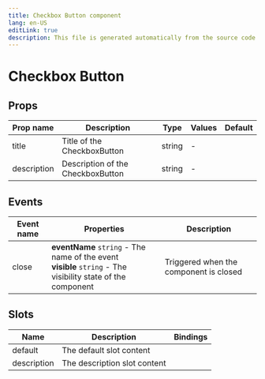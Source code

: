```yaml
---
title: Checkbox Button component
lang: en-US
editLink: true
description: This file is generated automatically from the source code. Changes made here will be lost.
---
```


# Checkbox Button

<!--@include: ./checkboxButton.doc.md-->

## Props

| Prop name   | Description                       | Type   | Values | Default |
| ----------- | --------------------------------- | ------ | ------ | ------- |
| title       | Title of the CheckboxButton       | string | -      |         |
| description | Description of the CheckboxButton | string | -      |         |

## Events

| Event name | Properties                                                                                                      | Description                            |
| ---------- | --------------------------------------------------------------------------------------------------------------- | -------------------------------------- |
| close      | **eventName** `string` - The name of the event<br/>**visible** `string` - The visibility state of the component | Triggered when the component is closed |

## Slots

| Name        | Description                  | Bindings |
| ----------- | ---------------------------- | -------- |
| default     | The default slot content     |          |
| description | The description slot content |          |
